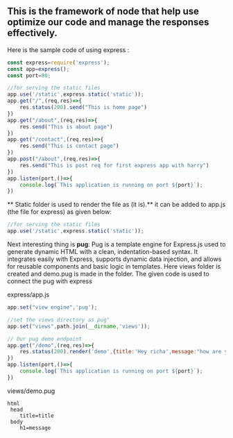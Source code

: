 ## This is the framework of node that help use optimize our code and manage the responses effectively. 
Here is the sample code of using express  :
```js
const express=require('express');
const app=express();
const port=80;

//for serving the static files
app.use('/static',express.static('static'));
app.get("/",(req,res)=>{
    res.status(200).send("This is home page")
})
app.get("/about",(req,res)=>{
    res.send("This is about page")
})
app.get("/contact",(req,res)=>{
    res.send("This is contact page")
})
app.post("/about",(req,res)=>{
    res.send("This is post req for first express app with harry")
})
app.listen(port,()=>{
    console.log(`This application is running on port ${port}`);
})
```
** Static folder is used to render the file as (it is).** it can be added to app.js (the file for express)
as given below:
```js
//for serving the static files
app.use('/static',express.static('static'));
```
Next interesting thing is 
**pug**: Pug is a template engine for Express.js used to generate dynamic HTML with a clean, indentation-based syntax. It integrates easily with Express, supports dynamic data injection, and allows for reusable components and basic logic in templates.
Here views folder is created and demo.pug is made in the folder. The given code is used to connect the  pug with express

express/app.js
```js
app.set("view engine",'pug');

//set the views directory as pug"
app.set("views",path.join(__dirname,'views'));

// Our pug demo endpoint
app.get("/demo",(req,res)=>{
    res.status(200).render('demo',{title:'Hey richa',message:"how are you?"})
})
app.listen(port,()=>{
    console.log(`This application is running on port ${port}`);
})
```
views/demo.pug
```pug
html 
 head 
    title=title 
 body 
    h1=message
```
